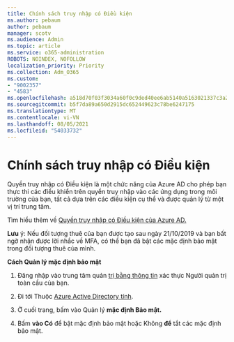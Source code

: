 ```yaml
---
title: Chính sách truy nhập có Điều kiện
ms.author: pebaum
author: pebaum
manager: scotv
ms.audience: Admin
ms.topic: article
ms.service: o365-administration
ROBOTS: NOINDEX, NOFOLLOW
localization_priority: Priority
ms.collection: Adm_O365
ms.custom:
- "9002357"
- "4583"
ms.openlocfilehash: a518d70f03f3034a60f0c9ded40ee6ab5140a5163021337c3a2aee7f18575c3d
ms.sourcegitcommit: b5f7da89a650d2915dc652449623c78be6247175
ms.translationtype: MT
ms.contentlocale: vi-VN
ms.lasthandoff: 08/05/2021
ms.locfileid: "54033732"
---
```

# <a name="conditional-access-policies"></a>Chính sách truy nhập có Điều kiện

Quyền truy nhập có Điều kiện là một chức năng của Azure AD cho phép bạn thực thi các điều khiển trên quyền truy nhập vào các ứng dụng trong môi trường của bạn, tất cả dựa trên các điều kiện cụ thể và được quản lý từ một vị trí trung tâm.

Tìm hiểu thêm về [Quyền truy nhập có Điều kiện của Azure AD.](https://docs.microsoft.com/azure/active-directory/conditional-access/)  

**Lưu** ý: Nếu đối tượng thuê của bạn được tạo sau ngày 21/10/2019 và bạn bất ngờ nhận được lời nhắc về MFA, có thể bạn đã bật các mặc định bảo mật trong đối tượng thuê của mình. [](https://aka.ms/securitydefaults)

**Cách Quản lý mặc định bảo mật**

1. Đăng nhập vào trung tâm quản [trị bằng thông tin](https://go.microsoft.com/fwlink/p/?linkid=834822) xác thực Người quản trị toàn cầu của bạn.

2. Đi tới Thuộc [Azure Active Directory tính](https://portal.azure.com/#blade/Microsoft_AAD_IAM/ActiveDirectoryMenuBlade/Properties).

3. Ở cuối trang, bấm vào Quản lý **mặc định Bảo mật.**

4. Bấm **vào Có** để bật mặc định bảo mật hoặc Không **để** tắt các mặc định bảo mật.
